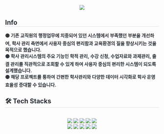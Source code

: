 <div align= "center">
    <img src="https://capsule-render.vercel.app/api?type=rounded&color=0:5e6eba,100:2f5f92&height=120&text=LMS(Learning%20Management%20System)PROJECT&animation=&fontColor=ffffff&fontSize=40" />
    </div>
    <div style="text-align: left;"> 
    <h2 style="border-bottom: 1px solid #d8dee4; color: #282d33;"> Info </h2>  
    <div style="font-weight: 700; font-size: 15px; text-align: left; color: #282d33;">
        🟡 기존 교직원의 행정업무에 치중되어 있던 시스템에서 부족했던 부분을 개선하여, 학사 관리 측면에서 사용자 중심의 편리함과 교육환경의 질을 향상시키는 것을 목적으로 했습니다.</li><br></li></li>
        🟡 학사 관리시스템의 주요 기능인 학적 관리, 수강 신청, 수업자료와 과제관리, 출결 관리를 직관적으로 조회할 수 있게 하여 사용자 중심의 편리한 시스템이 되도록 설계했습니다.</li><br></li></li>
        🟡 해당 프로젝트를 통하여 간편한 학사관리와 다양한 데이터 시각화로 학사 운영 효율성 증대할 수 있습니다.</li> </div> 
    </div>
    <div style="text-align: left;">
    <h2 style="border-bottom: 1px solid #d8dee4; color: #282d33;"> 🛠️ Tech Stacks </h2> <br> 
    <div  align= "center"> <img src="https://img.shields.io/badge/Apache Tomcat-F8DC75?style=flat&logo=Apache Tomcat&logoColor=white">
          <img src="https://img.shields.io/badge/Bootstrap-7952B3?style=flat&logo=Bootstrap&logoColor=white">
          <img src="https://img.shields.io/badge/CSS3-1572B6?style=flat&logo=CSS3&logoColor=white">
          <img src="https://img.shields.io/badge/Figma-F24E1E?style=flat&logo=Figma&logoColor=white">
          <img src="https://img.shields.io/badge/HTML5-E34F26?style=flat&logo=HTML5&logoColor=white">
          <br/><img src="https://img.shields.io/badge/jQuery-0769AD?style=flat&logo=jQuery&logoColor=white">
          <img src="https://img.shields.io/badge/Java-007396?style=flat&logo=Java&logoColor=white">
          <img src="https://img.shields.io/badge/Javascript-F7DF1E?style=flat&logo=Javascript&logoColor=white">
          <img src="https://img.shields.io/badge/Oracle-F80000?style=flat&logo=Oracle&logoColor=white">
          <img src="https://img.shields.io/badge/Spring-6DB33F?style=flat&logo=Spring&logoColor=white">
          <br/></div>
    </div>
    
